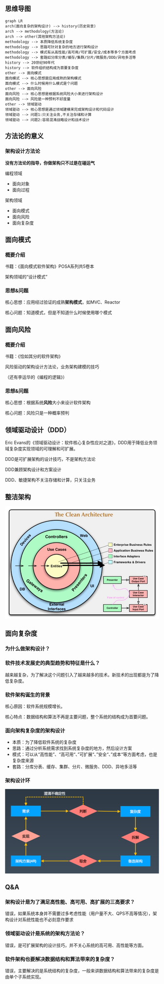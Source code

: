 ## 思维导图

```mermaid
graph LR
arch(面向复杂的架构设计) --> history(历史背景)
arch --> methodology(方法论)
arch --> other(其他架构方法论)
methodology --> 本质降低系统复杂度
methodology --> 思路可针对复杂的地方进行架构设计
methodology --> 模式有从高性能/高可用/可扩展/安全/成本等多个方面考虑
methodology --> 套路如分库分表/缓存/集群/分片/微服务/DDD/异地多活等
history --> 20世纪90年代
history --> 软件组织结构成为首要复杂度
other --> 面向模式
面向模式 --> 核心思想是应用成熟的架构模式
面向模式 --> 什么时候用什么模式是个问题
other --> 面向风险
面向风险 --> 核心思想是根据系统风险大小来进行架构设计
面向风险 --> 风险是一种预判不好度量
other --> 领域驱动
领域驱动 --> 核心思想是通过领域建模来完成架构设计和代码设计
领域驱动 --> 问题1:只关注业务,不关注存储和计算
领域驱动 --> 问题2:容易混淆战略设计和战术设计

```

## 方法论的意义

### 架构设计方法论

**没有方法论的指导，你做架构只不过是在碰运气**

编程领域

- 面向对象
- 面向过程

架构领域

- 面向模式
- 面向风险
- 面向复杂度

## 面向模式

### 概要介绍

书籍：《面向模式软件架构》POSA系列共5卷本

架构领域的“设计模式”

### 思想&问题

核心思想：应用经过验证的成熟**架构模式**，如MVC、Reactor

核心问题：知道模式，但是不知道什么时候使用哪个模式

## 面向风险

### 概要介绍

书籍：《恰如其分的软件架构》

风险驱动的架构设计方法论，业务架构建模的技巧

（还有李运华的《编程的逻辑》）

### 思想&问题

核心思想：根据系统**风险**大小来设计软件架构

核心问题：风险只是一种概率预判

## 领域驱动设计（DDD）

Eric Evans的《领域驱动设计：软件核心复杂性应对之道》，DDD用于降低业务领域复杂度实现领域的可理解和可扩展。

DDD是可扩展架构的设计技巧，不是架构方法论

DDD兼顾架构设计和方案设计

DDD、敏捷架构不关注存储和计算，只关注业务

## 整洁架构

![](3_什么是面向复杂度架构设计.assets/image-20220820151412493.png)

## 面向复杂度

### 为什么做架构设计？

### 软件技术发展史的典型趋势和特征是什么？

越来越复杂，为了解决这个问题引入了越来越多的技术。新技术的出现都是为了降低复杂度。

### 软件架构诞生的背景

核心原因：软件系统规模增长。

核心特点：数据结构和算法不再是主要问题，整个系统的结构成为首要问题。

### 面向架构复杂度的架构设计

- 本质：为了降低软件系统的复杂度
- 思路：通过分析系统需求找到系统复杂度的地方，然后设计方案
- 模式：可以从“高性能”、“高可用“、”可扩展“、”安全“、”成本“等方面考虑，也是复杂度来源
- 套路：分库分表、缓存、集群、分片、微服务、DDD、异地多活等

### 架构设计环

![](3_什么是面向复杂度架构设计.assets/image-20220820152327943.png)

## Q&A

### 架构设计是为了满足高性能、高可用、高扩展的三高要求？

错误，如果系统本身并不需要过多考虑性能（用户量不大、QPS不高等情况），架构设计对系统性能也不必刻意作要求

### 领域驱动设计是系统的架构方法论？

错误，是可扩展架构的设计技巧，并不关心系统的高可用、高性能等方面。

### 软件架构也要解决数据结构和算法带来的复杂度？

错误，主要解决的是系统结构的复杂度，一般来讲数据结构和算法带来的复杂度是由单个子系统实现。

